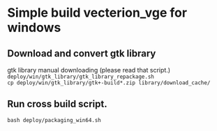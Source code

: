 # Simple build vecterion_vge for windows

## Download and convert gtk library
gtk library manual downloading (please read that script.)  
`deploy/win/gtk_library/gtk_library_repackage.sh`  
`cp deploy/win/gtk_library/gtk+-build*.zip library/download_cache/`  

## Run cross build script.  
`bash deploy/packaging_win64.sh`  

